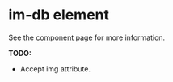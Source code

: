 im-db element
================

See the [component page](hemanth.github.io/custom-elements/about-me/) for more information.

__TODO:__

* Accept img attribute.
